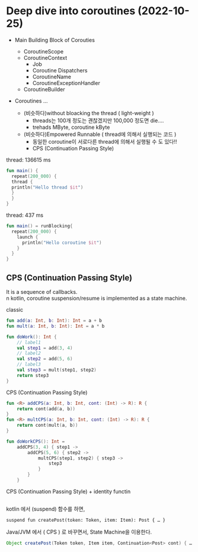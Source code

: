 # Deep dive into coroutines (2022-10-25)  

- Main Building Block of Corouties  
    - CoroutineScope  
    - CoroutineContext  
      - Job  
      - Coroutine Dispatchers  
      - CoroutineName  
      - CoroutineExceptionHandler  
    - CoroutineBuilder  
 
- Coroutines ...
  - (비슷하다)without bloacking the thread ( light-weight )
    - threads는 100개 정도는 괜찮겠지만 100,000 정도면 die....
    - trehads MByte, coroutine kByte
  - (비슷하다)Empowered Runnable ( thread에 의해서 실행되는 코드 )
    - 동일한 coroutine이 서로다른 thread에 의해서 실행될 수 도 있다!!  
    - CPS (Continuation Passing Style)

thread: 136615 ms
```kotlin
fun main() {
  repeat(200_000) {
  thread {
  println("Hello thread $it")
  }
  }
}
```

thread: 437 ms
```kotlin
fun main() = runBlocking{
  repeat(200_000) {
    launch {
      println("Hello coroutine $it")
    }
  }
}
```

## CPS (Continuation Passing Style)  
It is a sequence of callbacks.  
n kotlin, coroutine suspension/resume is implemented as a state machine.  

classic  
```kotlin
fun add(a: Int, b: Int): Int = a + b
fun mult(a: Int, b: Int): Int = a * b

fun doWork(): Int {
    // label1
    val step1 = add(3, 4)
    // label2
    val step2 = add(5, 6)
    // label3
    val step3 = mult(step1, step2)
    return step3
}
```

CPS (Continuation Passing Style)  
```kotlin
fun <R> addCPS(a: Int, b: Int, cont: (Int) -> R): R {
    return cont(add(a, b))
}
fun <R> multCPS(a: Int, b: Int, cont: (Int) -> R): R {
    return cont(mult(a, b))
}

fun doWorkCPS(): Int =
    addCPS(3, 4) { step1 ->
        addCPS(5, 6) { step2 ->
            multCPS(step1, step2) { step3 ->
                step3
            }
        }
    }
```

CPS (Continuation Passing Style) + identity functin
```kotlin
```

kotlin 에서 (suspend) 함수를 하면,  
```kolin
suspend fun createPost(token: Token, item: Item): Post { … }
```

Java/JVM 에서 ( CPS ) 로 바꾸면서, State Machine을 이용한다.    
```java
Object createPost(Token token, Item item, Continuation<Post> cont) { … }
```
